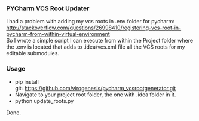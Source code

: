 ### PYCharm VCS Root Updater ###

I had a problem with adding my vcs roots in .env folder for pycharm: http://stackoverflow.com/questions/26998410/registering-vcs-root-in-pycharm-from-within-virtual-environment  
So I wrote a simple script I can execute from within the Project folder where the .env is located that adds to .idea/vcs.xml file all the VCS roots for my editable submodules.  



### Usage ###

* pip install git+https://github.com/virogenesis/pycharm_vcsrootgenerator.git
* Navigate to your project root folder, the one with .idea folder in it.  
* python update_roots.py  

Done.
